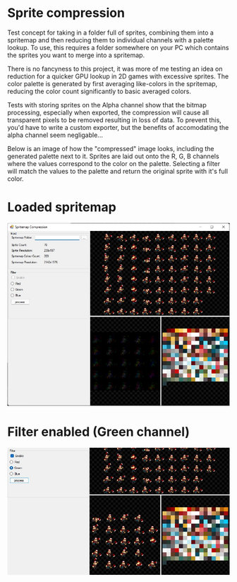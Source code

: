 # Sprite compression

Test concept for taking in a folder full of sprites, combining them into a spritemap and then reducing them to individual channels with a palette lookup.
To use, this requires a folder somewhere on your PC which contains the sprites you want to merge into a spritemap.

There is no fancyness to this project, it was more of me testing an idea on reduction for a quicker GPU lookup in 2D games with excessive sprites.
The color palette is generated by first averaging like-colors in the spritemap, reducing the color count significantly to basic averaged colors.

Tests with storing sprites on the Alpha channel show that the bitmap processing, especially when exported, the compression will cause all transparent pixels to be removed resulting in loss of data.
To prevent this, you'd have to write a custom exporter, but the benefits of accomodating the alpha channel seem negligable...

Below is an image of how the "compressed" image looks, including the generated palette next to it.
Sprites are laid out onto the R, G, B channels where the values correspond to the color on the palette.
Selecting a filter will match the values to the palette and return the original sprite with it's full color.

# Loaded spritemap
![Alt text](/preview.jpg?raw=true "Preview image")

# Filter enabled (Green channel)
![Alt text](/preview2.jpg?raw=true "Preview image")
